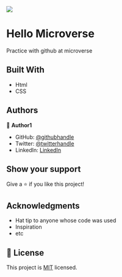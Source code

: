 ![](https://img.shields.io/badge/Microverse-blueviolet)

# Hello Microverse

Practice with github at microverse

## Built With

- Html
- CSS


## Authors

👤 **Author1**

- GitHub: [@githubhandle](https://github.com/jchernandez87)
- Twitter: [@twitterhandle](https://twitter.com/Juancar70771241)
- LinkedIn: [LinkedIn](https://www.linkedin.com/in/juan-carlos-hernandez-200a05175)

## Show your support

Give a ⭐️ if you like this project!

## Acknowledgments

- Hat tip to anyone whose code was used
- Inspiration
- etc

## 📝 License

This project is [MIT](./MIT.md) licensed.